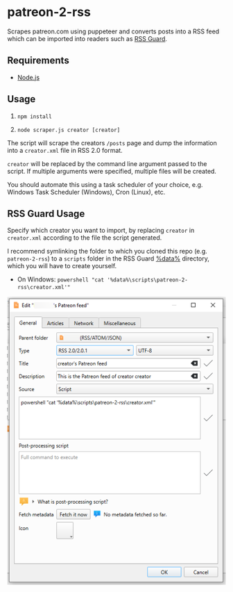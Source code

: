 # patreon-2-rss 

Scrapes patreon.com using puppeteer and converts posts into a RSS feed which can be imported into readers such as [RSS Guard](https://github.com/martinrotter/rssguard/).

## Requirements

- [Node.js](https://nodejs.org/en)

## Usage

1. `npm install`

2. `node scraper.js creator [creator]`

The script will scrape the creators `/posts` page and dump the information into a `creator.xml` file in RSS 2.0 format. 

`creator` will be replaced by the command line argument passed to the script. If multiple arguments were specified, multiple files will be created.

You should automate this using a task scheduler of your choice, e.g. Windows Task Scheduler (Windows), Cron (Linux), etc.

## RSS Guard Usage

Specify which creator you want to import, by replacing `creator` in `creator.xml` according to the file the script generated.

I recommend symlinking the folder to which you cloned this repo (e.g. `patreon-2-rss`) to a `scripts` folder in the RSS Guard [%data%](https://github.com/martinrotter/rssguard/blob/master/resources/docs/Documentation.md#userd) directory, which you will have to create yourself.

- On Windows: `powershell "cat '%data%\scripts\patreon-2-rss\creator.xml'"`

![RSS Guard Usage picture](rss-guard-usage.png)